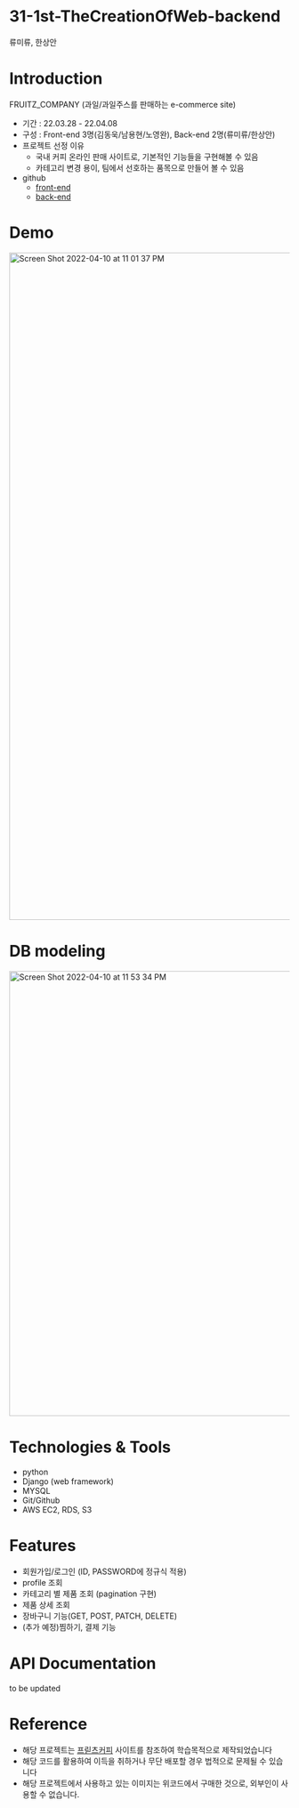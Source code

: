 # 31-1st-TheCreationOfWeb-backend
류미류, 한상안

<h1>Introduction</h1>

FRUITZ_COMPANY (과일/과일주스를 판매하는 e-commerce site) 
+ 기간 : 22.03.28 - 22.04.08
+ 구성 : Front-end 3명(김동욱/남용현/노영완), Back-end 2명(류미류/한상안)
+ 프로젝트 선정 이유 
  - 국내 커피 온라인 판매 사이트로, 기본적인 기능들을 구현해볼 수 있음 
  - 카테고리 변경 용이, 팀에서 선호하는 품목으로 만들어 볼 수 있음 
+ github 
  - [front-end](https://github.com/wecode-bootcamp-korea/31-1st-TheCreationOfWeb-frontend)
  - [back-end](https://github.com/wecode-bootcamp-korea/31-1st-TheCreationOfWeb-backend)



<h1>Demo</h1>
<img width="1200" alt="Screen Shot 2022-04-10 at 11 01 37 PM" src="https://user-images.githubusercontent.com/97735091/162623031-440162c7-d1c7-49b6-ba67-aea00dbc55cb.png">

<h1>DB modeling</h1>
<img width="800" alt="Screen Shot 2022-04-10 at 11 53 34 PM" src="https://user-images.githubusercontent.com/97735091/162625445-2bca5cdc-1484-4a7a-9b5c-03472e7bed89.png">



<h1>Technologies & Tools</h1>

+ python 
+ Django (web framework)
+ MYSQL
+ Git/Github
+ AWS EC2, RDS, S3

<h1>Features</h1>

+ 회원가입/로그인 (ID, PASSWORD에 정규식 적용)
+ profile 조회 
+ 카테고리 별 제품 조회 (pagination 구현) 
+ 제품 상세 조회 
+ 장바구니 기능(GET, POST, PATCH, DELETE)
+ (추가 예정)찜하기, 결제 기능 

<h1>API Documentation</h1>
to be updated

<h1>Reference</h1>

- 해당 프로젝트는 [프릳츠커피](https://fritz.co.kr/) 사이트를 참조하여 학습목적으로 제작되었습니다
- 해당 코드를 활용하여 이득을 취하거나 무단 배포할 경우 법적으로 문제될 수 있습니다
- 해당 프로젝트에서 사용하고 있는 이미지는 위코드에서 구매한 것으로, 외부인이 사용할 수 없습니다.

